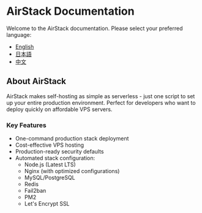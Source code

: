 # AirStack Documentation

Welcome to the AirStack documentation. Please select your preferred language:

- [English](en/README.md)
- [日本語](ja/README.md)
- [中文](zh/README.md)

## About AirStack

AirStack makes self-hosting as simple as serverless - just one script to set up your entire production environment. Perfect for developers who want to deploy quickly on affordable VPS servers.

### Key Features

- One-command production stack deployment
- Cost-effective VPS hosting
- Production-ready security defaults
- Automated stack configuration:
  - Node.js (Latest LTS)
  - Nginx (with optimized configurations)
  - MySQL/PostgreSQL
  - Redis
  - Fail2ban
  - PM2
  - Let's Encrypt SSL
